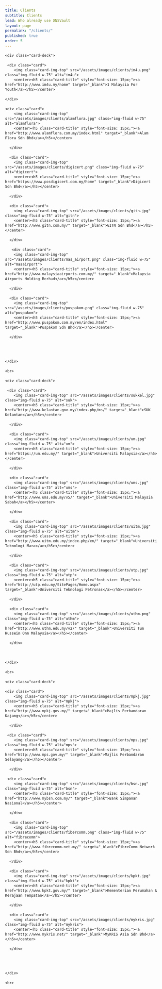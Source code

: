 ```yaml
---
title: Clients
subtitle: Clients
lead: Who already use DNSVault
layout: page
permalink: "/clients/"
published: true
order: 5
---
```


<div class="container">

    <div class="card-deck">

     <div class="card">
        <img class="card-img-top" src="/assets/images/clients/im4u.png" class="img-fluid w-75" alt="im4u">
        <center><h5 class="card-title" style="font-size: 15px;"><a href="http://www.im4u.my/home" target="_blank">1 Malaysia For Youth</a></h5></center>

    </div>

    <div class="card">
        <img class="card-img-top" src="/assets/images/clients/alamflora.jpg" class="img-fluid w-75" alt="alamflora">
        <center><h5 class="card-title" style="font-size: 15px;"><a href="http://www.alamflora.com.my/index.html" target="_blank">Alam Flora Sdn Bhd</a></h5></center>

      </div>

      <div class="card">
        <img class="card-img-top" src="/assets/images/clients/digicert.png" class="img-fluid w-75" alt="digicert">
        <center><h5 class="card-title" style="font-size: 15px;"><a href="https://www.posdigicert.com.my/home" target="_blank">Digicert Sdn Bhd</a></h5></center>

      </div>

      <div class="card">
        <img class="card-img-top" src="/assets/images/clients/gitn.jpg" class="img-fluid w-75" alt="gitn">
        <center><h5 class="card-title" style="font-size: 15px;"><a href="http://www.gitn.com.my/" target="_blank">GITN Sdn Bhd</a></h5></center>

      </div>

       <div class="card">
        <img class="card-img-top" src="/assets/images/clients/mas_airport.png" class="img-fluid w-75" alt="masairport">
        <center><h5 class="card-title" style="font-size: 15px;"><a href="http://www.malaysiaairports.com.my/" target="_blank">Malaysia Airports Holding Berhad</a></h5></center>

      </div>

      <div class="card">
        <img class="card-img-top" src="/assets/images/clients/puspakom.png" class="img-fluid w-75" alt="puspakom">
        <center><h5 class="card-title" style="font-size: 15px;"><a href="http://www.puspakom.com.my/en/index.html" target="_blank">Puspakom Sdn Bhd</a></h5></center>

      </div>




    </div>

    <br>

    <div class="card-deck">

     <div class="card">
        <img class="card-img-top" src="/assets/images/clients/sukkel.jpg" class="img-fluid w-75" alt="suk">
        <center><h5 class="card-title" style="font-size: 15px;"><a href="http://www.kelantan.gov.my/index.php/ms/" target="_blank">SUK Kelantan</a></h5></center>

      </div>

      <div class="card">
        <img class="card-img-top" src="/assets/images/clients/um.jpg" class="img-fluid w-75" alt="um">
        <center><h5 class="card-title" style="font-size: 15px;"><a href="https://um.edu.my/" target="_blank">Universiti Malaysia</a></h5></center>

      </div>

      <div class="card">
        <img class="card-img-top" src="/assets/images/clients/ums.jpg" class="img-fluid w-75" alt="ums">
        <center><h5 class="card-title" style="font-size: 15px;"><a href="http://www.ums.edu.my/v5/" target="_blank">Universiti Malaysia Sabah</a></h5></center>

      </div>

      <div class="card">
        <img class="card-img-top" src="/assets/images/clients/uitm.jpg" class="img-fluid w-75" alt="uitm">
        <center><h5 class="card-title" style="font-size: 15px;"><a href="http://www.uitm.edu.my/index.php/en/" target="_blank">Universiti Teknologi Mara</a></h5></center>

      </div>

      <div class="card">
        <img class="card-img-top" src="/assets/images/clients/utp.jpg" class="img-fluid w-75" alt="utp">
        <center><h5 class="card-title" style="font-size: 15px;"><a href="http://utp.edu.my/SitePages/Home.aspx" target="_blank">Universiti Teknologi Petronas</a></h5></center>

      </div>

      <div class="card">
        <img class="card-img-top" src="/assets/images/clients/uthm.png" class="img-fluid w-75" alt="uthm">
        <center><h5 class="card-title" style="font-size: 15px;"><a href="http://www.uthm.edu.my/v2/" target="_blank">Universiti Tun Hussein Onn Malaysia</a></h5></center>

      </div>



    </div>

    <br>

    <div class="card-deck">

    <div class="card">
        <img class="card-img-top" src="/assets/images/clients/mpkj.jpg" class="img-fluid w-75" alt="mpkj">
        <center><h5 class="card-title" style="font-size: 15px;"><a href="http://www.mpkj.gov.my/" target="_blank">Majlis Perbandaran Kajang</a></h5></center>

      </div>

     <div class="card">
        <img class="card-img-top" src="/assets/images/clients/mps.jpg" class="img-fluid w-75" alt="mps">
        <center><h5 class="card-title" style="font-size: 15px;"><a href="http://www.mps.gov.my/" target="_blank">Majlis Perbandaran Selayang</a></h5></center>

      </div>

     <div class="card">
        <img class="card-img-top" src="/assets/images/clients/bsn.jpg" class="img-fluid w-75" alt="bsn">
        <center><h5 class="card-title" style="font-size: 15px;"><a href="http://www.mybsn.com.my/" target="_blank">Bank Simpanan Nasional</a></h5></center>

      </div>

      <div class="card">
        <img class="card-img-top" src="/assets/images/clients/fibercomm.png" class="img-fluid w-75" alt="fibrecomm">
        <center><h5 class="card-title" style="font-size: 15px;"><a href="http://www.fibrecomm.net.my/" target="_blank">FibreComm Network Sdn Bhd</a></h5></center>

      </div>

      <div class="card">
        <img class="card-img-top" src="/assets/images/clients/kpkt.jpg" class="img-fluid w-75" alt="kpkt">
        <center><h5 class="card-title" style="font-size: 15px;"><a href="http://www.kpkt.gov.my/" target="_blank">Kementerian Perumahan & Kerajaan Tempatan</a></h5></center>

      </div>

      <div class="card">
        <img class="card-img-top" src="/assets/images/clients/mykris.jpg" class="img-fluid w-75" alt="mykris">
        <center><h5 class="card-title" style="font-size: 15px;"><a href="http://www.mykris.net/" target="_blank">MyKRIS Asia Sdn Bhd</a></h5></center>

      </div>




    </div>

    <br>
</div>


